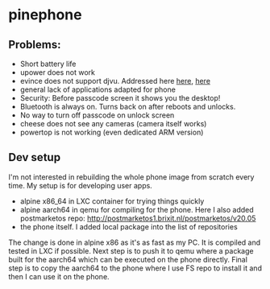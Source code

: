 # pinephone
## Problems:
* Short battery life
* upower does not work
* evince does not support djvu. Addressed here [here](https://gitlab.alpinelinux.org/alpine/aports/-/merge_requests/12573), [here](https://gitlab.alpinelinux.org/alpine/aports/-/merge_requests/12673)
* general lack of applications adapted for phone
* Security: Before passcode screen it shows you the desktop!
* Bluetooth is always on. Turns back on after reboots and unlocks.
* No way to turn off passcode on unlock screen
* cheese does not see any cameras (camera itself works)
* powertop is not working (even dedicated ARM version)

## Dev setup
I'm not interested in rebuilding the whole phone image from scratch every time. My setup is for developing user apps.

* alpine x86\_64 in LXC container for trying things quickly
* alpine aarch64 in qemu for compiling for the phone. Here I also added postmarketos repo: http://postmarketos1.brixit.nl/postmarketos/v20.05
* the phone itself. I added local package into the list of repositories

The change is done in alpine x86 as it's as fast as my PC. It is compiled and tested in LXC if possible. Next step is to push it to qemu where a package built for the aarch64 which can be executed on the phone directly. Final step is to copy the aarch64 to the phone where I use FS repo to install it and then I can use it on the phone.

